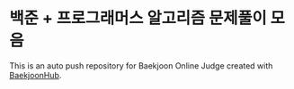 # 백준 + 프로그래머스 알고리즘 문제풀이 모음
This is an auto push repository for Baekjoon Online Judge created with [BaekjoonHub](https://github.com/BaekjoonHub/BaekjoonHub).

